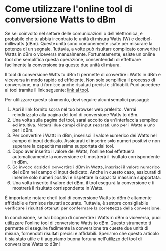 Come utilizzare l'online tool di conversione Watts to dBm
=========================================================

Se sei coinvolto nel settore delle comunicazioni o dell'elettronica, è probabile che tu abbia incontrato le unità di misura Watts (W) e decibel-milliwatts (dBm). Queste unità sono comunemente usate per misurare la potenza di un segnale. Tuttavia, a volte può risultare complicato convertire i Watts in dBm o viceversa manualmente. Fortunatamente, esiste un online tool che semplifica questa operazione, consentendoti di effettuare facilmente la conversione tra queste due unità di misura.

Il tool di conversione Watts to dBm ti permette di convertire i Watts in dBm e viceversa in modo rapido ed efficiente. Non solo semplifica il processo di conversione, ma ti fornisce anche risultati precisi e affidabili. Puoi accedere al tool tramite il link seguente: [link al tool](https://www.onlinecalculatorsfree.com/it/convert/watts-to-dbm.html).

Per utilizzare questo strumento, devi seguire alcuni semplici passaggi:

1. Apri il link fornito sopra nel tuo browser web preferito. Verrai reindirizzato alla pagina del tool di conversione Watts to dBm.
2. Una volta sulla pagina del tool, sarai accolto da un'interfaccia semplice ed intuitiva. Noterai due campi di input separati: uno per i Watts e uno per i dBm.
3. Per convertire i Watts in dBm, inserisci il valore numerico dei Watts nel campo di input dedicato. Assicurati di inserire solo numeri positivi e non superare la capacità massima supportata dal tool.
4. Dopo aver inserito il valore dei Watts, l'online tool effettuerà automaticamente la conversione e ti mostrerà il risultato corrispondente in dBm.
5. Se invece desideri convertire i dBm in Watts, inserisci il valore numerico dei dBm nel campo di input dedicato. Anche in questo caso, assicurati di inserire solo numeri positivi e rispettare la capacità massima supportata.
6. Una volta inserito il valore dei dBm, il tool eseguirà la conversione e ti mostrerà il risultato corrispondente in Watts.

È importante notare che il tool di conversione Watts to dBm è altamente affidabile e fornisce risultati accurate. Tuttavia, è sempre consigliabile verificare i risultati ottenuti per confermare la correttezza della conversione.

In conclusione, se hai bisogno di convertire i Watts in dBm o viceversa, puoi utilizzare l'online tool di conversione Watts to dBm. Questo strumento ti permette di eseguire facilmente la conversione tra queste due unità di misura, fornendoti risultati precisi e affidabili. Speriamo che questo articolo ti sia stato utile e ti auguriamo buona fortuna nell'utilizzo del tool di conversione Watts to dBm!